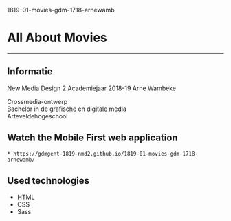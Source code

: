 1819-01-movies-gdm-1718-arnewamb
# All About Movies
----------

Informatie
----------
New Media Design 2
Academiejaar 2018-19
Arne Wambeke

Crossmedia-ontwerp  
Bachelor in de grafische en digitale media  
Arteveldehogeschool  



Watch the Mobile First web application
----------

```
* https://gdmgent-1819-nmd2.github.io/1819-01-movies-gdm-1718-arnewamb/
```

Used technologies
----------
* HTML
* CSS
* Sass
